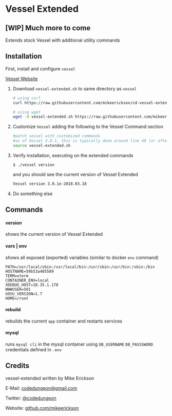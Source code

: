 # Vessel Extended

## [WIP] Much more to come

Extends stock Vessel with additional utility commands

## Installation

First, install and configure `vessel`

[Vessel Website](https://vessel.shippingdocker.com/)

1. Download `vessel-extended.sh` to same directory as `vessel`

    ```bash
    # using curl
    curl https://raw.githubusercontent.com/mikeerickson/cd-vessel-extended/master/vessel-extended.sh --output vessel-extended.sh
    ```

    ```bash
    # using wget
    wget -O vessel-extended.sh https://raw.githubusercontent.com/mikeerickson/cd-vessel-extended/master/vessel-extended.sh
    ```

2. Customize `Vessel` adding the following to the Vessel Command section

    ```bash
    #patch vessel with customized commands
    #as of Vessel 3.0.1, this is typically done around line 68 (or after line 66)
    source vessel-extended.sh
    ```

3. Verify installation, executing on the extended commands

    `$ ./vessel version`

    and you should see the current version of Vessel Extended

    ```bash
    Vessel version 3.0.1e-2018.03.18
    ```

4. Do something else

## Commands

#### version ####
shows the current version of Vessel Extended

#### vars | env ###
shows all exposed (exported) variables (similar to docker `env` command)

```
PATH=/usr/local/sbin:/usr/local/bin:/usr/sbin:/usr/bin:/sbin:/bin
HOSTNAME=59b53a485589
TERM=xterm
CONTAINER_ENV=local
XDEBUG_HOST=10.35.1.178
WWWUSER=501
GOSU_VERSION=1.7
HOME=/root
```

#### rebuild ####
rebuilds the current `app` container and restarts services

#### mysql ####
runs `mysql cli` in the mysql container using `DB_USERNAME` `DB_PASSSWORD` credentials defined in `.env`

## Credits

vessel-extended written by Mike Erickson

E-Mail: [codedungeon@gmail.com](mailto:codedungeon@gmail.com)

Twitter: [@codedungeon](http://twitter.com/codedungeon)

Website: [github.com/mikeerickson](https://github.com/mikeerickson)
